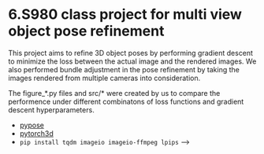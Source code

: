 # 6.S980 class project for multi view object pose refinement

This project aims to refine 3D object poses by performing gradient descent to minimize the loss between the actual image and the rendered images. We also performed bundle adjustment in the pose refinement by taking  the images rendered from multiple cameras into consideration.

The figure_\*.py files and src/\* were created by us to compare the performence under different combinatons of loss functions and gradient descent hyperparameters.


<!-- ### Installation
<!-- - [theseus](https://github.com/facebookresearch/theseus#getting-started) -->
- [pypose](https://github.com/pypose/pypose)
- [pytorch3d](https://github.com/facebookresearch/pytorch3d/blob/main/INSTALL.md)
- `pip install tqdm imageio imageio-ffmpeg lpips`
 -->
